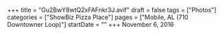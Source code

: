 +++
title = "Gu2BwY8wtQ2xFAFnkr3J.avif"
draft = false
tags = ["Photos"]
categories = ["ShowBiz Pizza Place"]
pages = ["Mobile, AL (710 Downtowner Loop)"]
startDate = ""
+++
November 6, 2016
